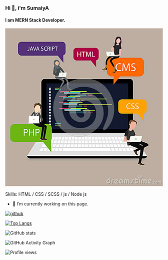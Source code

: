 ### Hi 👋, i'm SumaiyA
#### I am MERN Stack Developer.
![I am MERN Stack Developer.](https://github.com/sumusumaiya/sumusumaiya/blob/main/programming-laptop-screen-php-html-css-vector-80130232.jpg)


Skills:  HTML / CSS / SCSS / js / Node js 

- 🔭 I’m currently working on this page. 


[<img src='https://cdn.jsdelivr.net/npm/simple-icons@3.0.1/icons/github.svg' alt='github' height='40'>](https://github.com/sumusumaiya)  

[![Top Langs](https://github-readme-stats.vercel.app/api/top-langs/?username=sumusumaiya)](https://github.com/anuraghazra/github-readme-stats)

![GitHub stats](https://github-readme-stats.vercel.app/api?username=sumusumaiya&show_icons=true&count_private=true)  

![GitHub Activity Graph](https://activity-graph.herokuapp.com/graph?username=sumusumaiya)  

![Profile views](https://gpvc.arturio.dev/sumusumaiya)  
